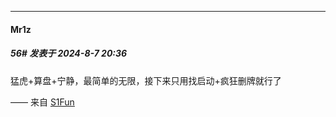 ﻿
*****

####  Mr1z  
##### 56#       发表于 2024-8-7 20:36

猛虎+算盘+宁静，最简单的无限，接下来只用找启动+疯狂删牌就行了

—— 来自 [S1Fun](https://s1fun.koalcat.com)

